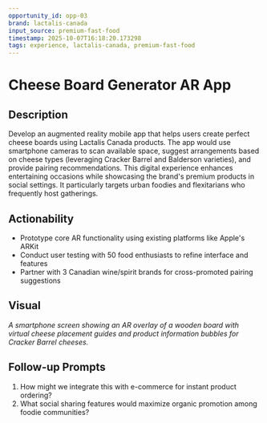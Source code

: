 ```yaml
---
opportunity_id: opp-03
brand: lactalis-canada
input_source: premium-fast-food
timestamp: 2025-10-07T16:18:20.173298
tags: experience, lactalis-canada, premium-fast-food
---
```


# Cheese Board Generator AR App

## Description

Develop an augmented reality mobile app that helps users create perfect cheese boards using Lactalis Canada products. The app would use smartphone cameras to scan available space, suggest arrangements based on cheese types (leveraging Cracker Barrel and Balderson varieties), and provide pairing recommendations. This digital experience enhances entertaining occasions while showcasing the brand's premium products in social settings. It particularly targets urban foodies and flexitarians who frequently host gatherings.

## Actionability

- Prototype core AR functionality using existing platforms like Apple's ARKit
- Conduct user testing with 50 food enthusiasts to refine interface and features
- Partner with 3 Canadian wine/spirit brands for cross-promoted pairing suggestions

## Visual

*A smartphone screen showing an AR overlay of a wooden board with virtual cheese placement guides and product information bubbles for Cracker Barrel cheeses.*

## Follow-up Prompts

1. How might we integrate this with e-commerce for instant product ordering?
2. What social sharing features would maximize organic promotion among foodie communities?
